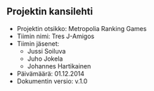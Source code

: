 
## Projektin kansilehti 

* Projektin otsikko:
	Metropolia Ranking Games
* Tiimin nimi:
	Tres J-Amigos
* Tiimin jäsenet:
	- Jussi Soiluva
	- Juho Jokela
	- Johannes Hartikainen
* Päivämäärä:
	01.12.2014
* Dokumentin versio:
	v.1.0